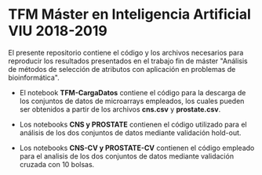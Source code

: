 # TFM Máster en Inteligencia Artificial VIU 2018-2019

El presente repositorio contiene el código y los archivos necesarios para reproducir los resultados presentados en el trabajo fin de máster "Análisis de métodos de selección de atributos con aplicación en problemas de bioinformática".

* El notebook **TFM-CargaDatos** contiene el código para la descarga de los conjuntos de datos de microarrays empleados, los cuales pueden ser obtenidos a partir de los archivos **cns.csv** y **prostate.csv**.

* Los notebooks **CNS y PROSTATE** contienen el código utilizado para el análisis de los dos conjuntos de datos mediante validación hold-out.

* Los notebooks **CNS-CV y PROSTATE-CV** contienen el código empleado para el analisis de los dos conjuntos de datos mediante validación cruzada con 10 bolsas.



